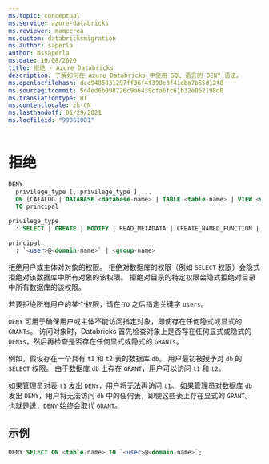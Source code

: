 ```yaml
---
ms.topic: conceptual
ms.service: azure-databricks
ms.reviewer: mamccrea
ms.custom: databricksmigration
ms.author: saperla
author: mssaperla
ms.date: 10/08/2020
title: 拒绝 - Azure Databricks
description: 了解如何在 Azure Databricks 中使用 SQL 语言的 DENY 语法。
ms.openlocfilehash: dcd9485831297ff36f4f398e3f41dba7b55d12f8
ms.sourcegitcommit: 5c4ed6b098726c9a6439cfa6fc61b32e062198d0
ms.translationtype: HT
ms.contentlocale: zh-CN
ms.lasthandoff: 01/29/2021
ms.locfileid: "99061081"
---
```

# <a name="deny"></a>拒绝

```sql
DENY
  privilege_type [, privilege_type ] ...
  ON [CATALOG | DATABASE <database-name> | TABLE <table-name> | VIEW <view-name> | FUNCTION <function-name> | ANONYMOUS FUNCTION | ANY FILE]
  TO principal

privilege_type
  : SELECT | CREATE | MODIFY | READ_METADATA | CREATE_NAMED_FUNCTION | ALL PRIVILEGES

principal
  : `<user>@<domain-name>` | <group-name>
```

拒绝用户或主体对对象的权限。 拒绝对数据库的权限（例如 ``SELECT`` 权限）会隐式拒绝对该数据库中所有对象的该权限。 拒绝对目录的特定权限会隐式拒绝对目录中所有数据库的该权限。

若要拒绝所有用户的某个权限，请在 ``TO`` 之后指定关键字 ``users``。

``DENY`` 可用于确保用户或主体不能访问指定对象，即使存在任何隐式或显式的 ``GRANTs``。 访问对象时，Databricks 首先检查对象上是否存在任何显式或隐式的 ``DENYs``，然后再检查是否存在任何显式或隐式的 ``GRANTs``。

例如，假设存在一个具有 ``t1`` 和 ``t2`` 表的数据库 ``db``。 用户最初被授予对 ``db`` 的 ``SELECT`` 权限。 由于数据库 ``db`` 上存在 ``GRANT``，用户可以访问 ``t1`` 和 ``t2``。

如果管理员对表 ``t1`` 发出 ``DENY``，用户将无法再访问 ``t1``。
如果管理员对数据库 ``db`` 发出 ``DENY``，用户将无法访问 ``db`` 中的任何表，即使这些表上存在显式的 ``GRANT``。 也就是说，``DENY`` 始终会取代 ``GRANT``。

## <a name="example"></a>示例

```sql
DENY SELECT ON <table-name> TO `<user>@<domain-name>`;
```